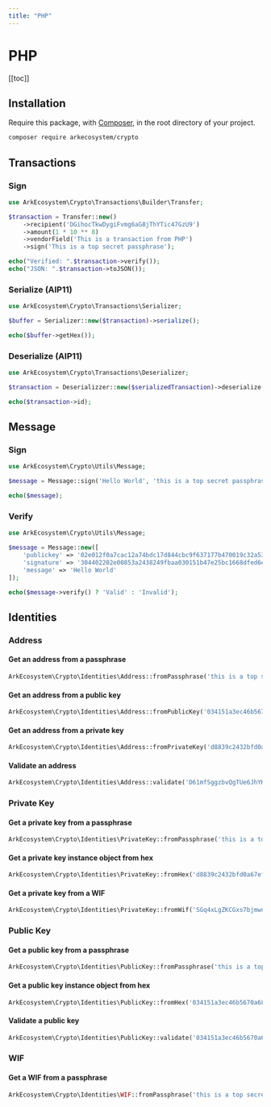 ```yaml
---
title: "PHP"
---
```


# PHP

[[toc]]

## Installation

Require this package, with [Composer](https://getcomposer.org/), in the root directory of your project.

```bash
composer require arkecosystem/crypto
```

## Transactions

### Sign

```php
use ArkEcosystem\Crypto\Transactions\Builder\Transfer;

$transaction = Transfer::new()
    ->recipient('DGihocTkwDygiFvmg6aG8jThYTic47GzU9')
    ->amount(1 * 10 ** 8)
    ->vendorField('This is a transaction from PHP')
    ->sign('This is a top secret passphrase');

echo("Verified: ".$transaction->verify());
echo("JSON: ".$transaction->toJSON());
```

### Serialize (AIP11)

```php
use ArkEcosystem\Crypto\Transactions\Serializer;

$buffer = Serializer::new($transaction)->serialize();

echo($buffer->getHex());
```

### Deserialize (AIP11)

```php
use ArkEcosystem\Crypto\Transactions\Deserializer;

$transaction = Deserializzer::new($serializedTransaction)->deserialize();

echo($transaction->id);
```

## Message

### Sign

```php
use ArkEcosystem\Crypto\Utils\Message;

$message = Message::sign('Hello World', 'this is a top secret passphrase');

echo($message);
```

### Verify

```php
use ArkEcosystem\Crypto\Utils\Message;

$message = Message::new([
    'publickey' => '02e012f0a7cac12a74bdc17d844cbc9f637177b470019c32a53cef94c7a56e2ea9',
    'signature' => '304402202e00853a2438249fbaa030151b47e25bc1668dfed6eb7bc159fb347e50e7a87e0220472dcef61c89904fd05e2069cedf89ccbf644fe8d741a0b78aa3933056ca0802',
    'message' => 'Hello World'
]);

echo($message->verify() ? 'Valid' : 'Invalid');
```

## Identities

### Address

#### Get an address from a passphrase
```php
ArkEcosystem\Crypto\Identities\Address::fromPassphrase('this is a top secret passphrase');
```

#### Get an address from a public key
```php
ArkEcosystem\Crypto\Identities\Address::fromPublicKey('034151a3ec46b5670a682b0a63394f863587d1bc97483b1b6c70eb58e7f0aed192');
```

#### Get an address from a private key
```php
ArkEcosystem\Crypto\Identities\Address::fromPrivateKey('d8839c2432bfd0a67ef10a804ba991eabba19f154a3d707917681d45822a5712');
```

#### Validate an address
```php
ArkEcosystem\Crypto\Identities\Address::validate('D61mfSggzbvQgTUe6JhYKH2doHaqJ3Dyib');
```

### Private Key

#### Get a private key from a passphrase
```php
ArkEcosystem\Crypto\Identities\PrivateKey::fromPassphrase('this is a top secret passphrase');
```

#### Get a private key instance object from hex
```php
ArkEcosystem\Crypto\Identities\PrivateKey::fromHex('d8839c2432bfd0a67ef10a804ba991eabba19f154a3d707917681d45822a5712');
```

#### Get a private key from a WIF
```php
ArkEcosystem\Crypto\Identities\PrivateKey::fromWif('SGq4xLgZKCGxs7bjmwnBrWcT4C1ADFEermj846KC97FSv1WFD1dA');
```

### Public Key

#### Get a public key from a passphrase
```php
ArkEcosystem\Crypto\Identities\PublicKey::fromPassphrase('this is a top secret passphrase');
```

#### Get a public key instance object from hex
```php
ArkEcosystem\Crypto\Identities\PublicKey::fromHex('034151a3ec46b5670a682b0a63394f863587d1bc97483b1b6c70eb58e7f0aed192');
```

#### Validate a public key
```php
ArkEcosystem\Crypto\Identities\PublicKey::validate('034151a3ec46b5670a682b0a63394f863587d1bc97483b1b6c70eb58e7f0aed192');
```

### WIF

#### Get a WIF from a passphrase
```php
ArkEcosystem\Crypto\Identities\WIF::fromPassphrase('this is a top secret passphrase');
```
